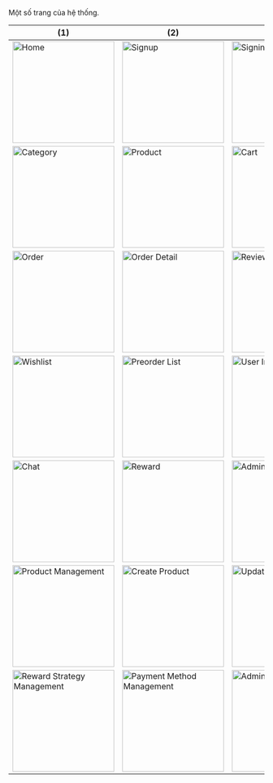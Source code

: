 Một số trang của hệ thống.

| (1)                                                                                                                                                              | (2)                                                                                                                                                             | (3)                                                                                                                                                   |
| ---------------------------------------------------------------------------------------------------------------------------------------------------------------- | --------------------------------------------------------------------------------------------------------------------------------------------------------------- | ----------------------------------------------------------------------------------------------------------------------------------------------------- |
| <img src="https://user-images.githubusercontent.com/60851390/228582055-d6472b8b-78f7-4dd5-9af1-aa3347a0ef27.png" alt="Home" width="200" />                       | <img src="https://user-images.githubusercontent.com/60851390/228582074-e730fc6c-4715-47b6-9cd5-3b9f0d2aadcc.png" alt="Signup" width="200" />                    | <img src="https://user-images.githubusercontent.com/60851390/228582080-7eadf678-48a3-463e-9236-ef5d2ce1a3e0.png" alt="Signin" width="200" />          |
| <img src="https://user-images.githubusercontent.com/60851390/228582085-45c06203-e46c-4cdf-84dc-d3eb6083e989.png" alt="Category" width="200" />                   | <img src="https://user-images.githubusercontent.com/60851390/228582093-f9048abc-3a73-4a70-ad5f-6881b51929e6.png" alt="Product" width="200" />                   | <img src="https://user-images.githubusercontent.com/60851390/228582098-33324a59-a660-4271-a8d8-7782c1c8540c.png" alt="Cart" width="200" />            |
| <img src="https://user-images.githubusercontent.com/60851390/228582106-4ac300ed-cdce-4522-96b5-a6d71b491a35.png" alt="Order" width="200" />                      | <img src="https://user-images.githubusercontent.com/60851390/228582113-ca1bc913-d48c-43c9-b8f6-37c711169003.png" alt="Order Detail" width="200" />              | <img src="https://user-images.githubusercontent.com/60851390/228582118-946dd642-da1d-430b-89e0-3deab7938a79.png" alt="Review History" width="200" />  |
| <img src="https://user-images.githubusercontent.com/60851390/228582129-3e7e8d40-921a-473d-9a2b-7ef19cd48d29.png" alt="Wishlist" width="200" />                   | <img src="https://user-images.githubusercontent.com/60851390/228582136-fb87759f-fd48-4237-be28-73b8b3a28de7.png" alt="Preorder List" width="200" />             | <img src="https://user-images.githubusercontent.com/60851390/228582140-c853ed61-7b19-4cac-a404-caad1d5a8967.png" alt="User Info" width="200" />       |
| <img src="https://user-images.githubusercontent.com/60851390/228582148-8504fa75-e15f-42cf-aa15-ea4ddc01226e.png" alt="Chat" width="200" />                       | <img src="https://user-images.githubusercontent.com/60851390/228582153-99a4f8ec-0732-41ca-ac28-946fd6902b9f.png" alt="Reward" width="200" />                    | <img src="https://user-images.githubusercontent.com/60851390/228582158-878a58ce-a619-4e99-b487-ce2b61729eab.png" alt="Admin Dashboard" width="200" /> |
| <img src="https://user-images.githubusercontent.com/60851390/228582171-065d1f52-3afb-45c8-a26c-fe868ed095b3.png" alt="Product Management" width="200" />         | <img src="https://user-images.githubusercontent.com/60851390/228582179-9ed67879-4cc4-49f1-96f7-fa120d07773e.png" alt="Create Product" width="200" />            | <img src="https://user-images.githubusercontent.com/60851390/228582184-16dcdfe8-d3f6-4ff3-a603-3d9513debeee.png" alt="Update Order" width="200" />    |
| <img src="https://user-images.githubusercontent.com/60851390/228582189-48d83ff4-ac83-4d3f-83f2-435d3ca00f3b.png" alt="Reward Strategy Management" width="200" /> | <img src="https://user-images.githubusercontent.com/60851390/228582195-9bcfe194-21e3-4941-a2a5-c9d78c05950d.png" alt="Payment Method Management" width="200" /> | <img src="https://user-images.githubusercontent.com/60851390/228582203-e4e5eb14-9e25-4f2c-8936-c0373eea5d2f.png" alt="Admin Chat" width="200" />      |
